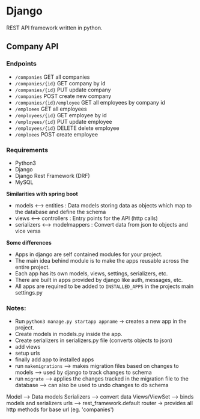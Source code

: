 # Django 

REST API framework written in python.

## Company API

### Endpoints

- `/companies` GET all companies
- `/companies/{id}` GET company by id
- `/companies/{id}` PUT update company
- `/companies` POST create new company
- `/companies/{id}/employee` GET all employees by company id
- `/emploees` GET all employees
- `/employees/{id}` GET employee by id
- `/employees/{id}` PUT update employee
- `/employees/{id}` DELETE delete employee
- `/emploees` POST create employee

### Requirements

- Python3
- Django
- Django Rest Framework (DRF)
- MySQL

**Similarities with spring boot**

- models <--> entities : Data models storing data as objects which map to the database and define the schema
- views <--> controllers : Entry points for the API (http calls)
- serializers <--> modelmappers : Convert data from json to objects and vice versa

**Some differences**

- Apps in django are self contained modules for your project.
- The main idea behind module is to make the apps reusable across the entire project. 
- Each app has its own models, views, settings, serializers, etc.
- There are built in apps provided by django like auth, messages, etc.
- All apps are required to be added to `INSTALLED_APPS` in the projects main settings.py

### Notes:

- Run `python3 manage.py startapp appname` -> creates a new app in the project.
- Create models in models.py inside the app.
- Create serializers in serializers.py file (converts objects to json)
- add views
- setup urls
- finally add app to installed apps
- run `makemigrations` -->  makes migration files based on changes to models --> used by django to track changes to schema
- run `migrate` --> applies the changes tracked in the migration file to the database --> can also be used to undo changes to db schema


Model --> Data models
Serializers --> convert data
Views/ViewSet --> binds models and serializers
urls --> rest_framework.default router -> provides all http methods for base url (eg. 'companies')

